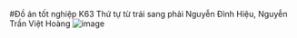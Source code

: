 #Đồ án tốt nghiệp K63 
Thứ tự từ trái sang phải
Nguyễn Đình Hiệu, Nguyễn Trần Việt Hoàng
![image](https://github.com/user-attachments/assets/8b5345d8-63d1-444e-a00a-132c07c84ebe)
